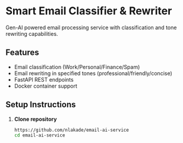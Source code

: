# Smart Email Classifier & Rewriter

Gen-AI powered email processing service with classification and tone rewriting capabilities.

## Features
- Email classification (Work/Personal/Finance/Spam)
- Email rewriting in specified tones (professional/friendly/concise)
- FastAPI REST endpoints
- Docker container support

## Setup Instructions

1. **Clone repository**
   ```bash
   https://github.com/nlakade/email-ai-service
   cd email-ai-service
